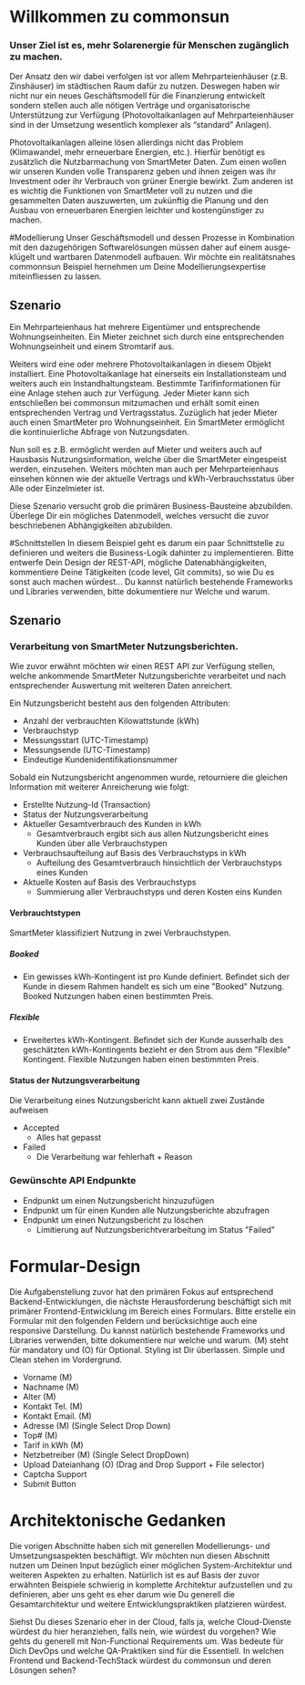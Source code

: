 # Willkommen zu commonsun 

### Unser Ziel ist es, mehr Solarenergie für Menschen zugänglich zu machen. 

Der Ansatz den wir dabei verfolgen ist vor allem Mehrparteienhäuser (z.B. Zinshäuser) im städtischen Raum dafür zu nutzen. Deswegen haben wir nicht nur ein neues Geschäftsmodell für die Finanzierung entwickelt sondern stellen auch alle nötigen Verträge und organisatorische Unterstützung zur Verfügung (Photovoltaikanlagen auf Mehrparteienhäuser sind in der Umsetzung wesentlich komplexer als “standard” Anlagen).

Photovoltaikanlagen alleine lösen allerdings nicht das Problem (Klimawandel, mehr erneuerbare Energien, etc.). Hierfür benötigt es zusätzlich die Nutzbarmachung von SmartMeter Daten. Zum einen wollen wir unseren Kunden volle Transparenz geben und ihnen zeigen was ihr Investment oder ihr Verbrauch von grüner Energie bewirkt. Zum anderen ist es wichtig die Funktionen von SmartMeter voll zu nutzen und die gesammelten Daten auszuwerten, um zukünftig die Planung und den Ausbau von erneuerbaren Energien leichter und kostengünstiger zu machen.

#Modellierung
Unser Geschäftsmodell und dessen Prozesse in Kombination mit den dazugehörigen Softwarelösungen müssen daher auf einem aus­ge­klü­gelt und wartbaren Datenmodell aufbauen. Wir möchte ein realitätsnahes commonnsun Beispiel hernehmen um Deine Modellierungsexpertise miteinfliessen zu lassen. 

## Szenario

Ein Mehrparteienhaus hat mehrere Eigentümer und entsprechende Wohnungseinheiten. Ein Mieter zeichnet sich durch eine entsprechenden Wohnungseinheit und einem Stromtarif aus. 

Weiters wird eine oder mehrere Photovoltaikanlagen in diesem Objekt installiert. Eine Photovoltaikanlage hat einerseits ein Installationsteam und weiters auch ein Instandhaltungsteam. Bestimmte Tarifinformationen für eine Anlage stehen auch zur Verfügung. Jeder Mieter kann sich entschließen bei commonsun mitzumachen und erhält somit einen entsprechenden Vertrag und Vertragsstatus. Zuzüglich hat jeder Mieter auch einen SmartMeter pro Wohnungseinheit. Ein SmartMeter ermöglicht die kontinuierliche Abfrage von Nutzungsdaten.

Nun soll es z.B. ermöglicht werden auf Mieter und weiters auch auf Hausbasis Nutzungsinformation, welche über die SmartMeter eingespeist werden, einzusehen. Weiters möchten man auch per Mehrparteienhaus einsehen können wie der aktuelle Vertrags und kWh-Verbrauchsstatus über Alle oder Einzelmieter ist.

Diese Szenario versucht grob die primären Business-Bausteine abzubilden. Überlege Dir ein mögliches Datenmodell, welches versucht die zuvor beschriebenen Abhängigkeiten abzubilden.

#Schnittstellen
In diesem Beispiel geht es darum ein paar Schnittstelle zu definieren und weiters die Business-Logik dahinter zu implementieren. Bitte entwerfe Dein Design der REST-API, mögliche Datenabhängigkeiten, kommentiere Deine Tätigkeiten (code level, Git commits), so wie Du es sonst auch machen würdest... Du kannst natürlich bestehende Frameworks und Libraries verwenden, bitte dokumentiere nur Welche und warum.

## Szenario
### Verarbeitung von SmartMeter Nutzungsberichten.

Wie zuvor erwähnt möchten wir einen REST API zur Verfügung stellen, welche ankommende SmartMeter Nutzungsberichte verarbeitet und nach entsprechender Auswertung mit weiteren Daten anreichert. 

Ein Nutzungsbericht besteht aus den folgenden Attributen:

* Anzahl der verbrauchten Kilowattstunde (kWh)
* Verbrauchstyp
* Messungsstart (UTC-Timestamp)
* Messungsende (UTC-Timestamp)
* Eindeutige Kundenidentifikationsnummer

Sobald ein Nutzungsbericht angenommen wurde, retourniere die gleichen Information mit weiterer Anreicherung wie folgt:

* Erstellte Nutzung-Id (Transaction)
* Status der Nutzungsverarbeitung
* Aktueller Gesamtverbrauch des Kunden in kWh
  * Gesamtverbrauch ergibt sich aus allen Nutzungsbericht eines Kunden über alle Verbrauchstypen
* Verbrauchsaufteilung auf Basis des Verbrauchstyps in kWh
  *  Aufteilung des Gesamtverbrauch hinsichtlich der Verbrauchstyps eines Kunden
* Aktuelle Kosten auf Basis des Verbrauchstyps
  * Summierung aller Verbrauchstyps und deren Kosten eins Kunden

#### Verbrauchtstypen

SmartMeter klassifiziert Nutzung in zwei Verbrauchstypen.

##### Booked
- Ein gewisses kWh-Kontingent ist pro Kunde definiert. Befindet sich der Kunde in diesem Rahmen handelt es sich um eine "Booked" Nutzung. Booked Nutzungen haben einen bestimmten Preis.

##### Flexible
- Erweitertes kWh-Kontingent. Befindet sich der Kunde ausserhalb des geschätzten kWh-Kontingents bezieht er den Strom aus dem "Flexible" Kontingent. Flexible Nutzungen haben einen bestimmten Preis.

#### Status der Nutzungsverarbeitung

Die Verarbeitung eines Nutzungsbericht kann aktuell zwei Zustände aufweisen

- Accepted
  - Alles hat gepasst
- Failed
  - Die Verarbeitung war fehlerhaft + Reason

### Gewünschte API Endpunkte

- Endpunkt um einen Nutzungsbericht hinzuzufügen
- Endpunkt um für einen Kunden alle Nutzungsberichte abzufragen
- Endpunkt um einen Nutzungsbericht zu löschen
  - Limitierung auf Nutzungsberichtverarbeitung im Status "Failed"

  
# Formular-Design	
Die Aufgabenstellung zuvor hat den primären Fokus auf entsprechend Backend-Entwicklungen, die nächste Herausforderung beschäftigt sich mit primärer Frontend-Entwicklung im Bereich eines Formulars. Bitte erstelle ein Formular mit den folgenden Feldern und berücksichtige auch eine responsive Darstellung. Du kannst natürlich bestehende Frameworks und Libraries verwenden, bitte dokumentiere nur welche und warum. (M) steht für mandatory und (O) für Optional. Styling ist Dir überlassen. Simple und Clean stehen im Vordergrund.

* Vorname (M)
* Nachname (M)
* Alter (M)
* Kontakt Tel. (M)
* Kontakt Email. (M)
* Adresse (M) (Single Select Drop Down)
* Top# (M)
* Tarif in kWh (M)
* Netzbetreiber (M) (Single Select DropDown)
* Upload Dateianhang (O) (Drag and Drop Support + File selector)
* Captcha Support
* Submit Button



# Architektonische Gedanken
Die vorigen Abschnitte haben sich mit generellen Modellierungs- und Umsetzungsaspekten beschäftigt. Wir möchten nun diesen Abschnitt nutzen um Deinen Input bezüglich einer möglichen System-Architektur und weiteren Aspekten zu erhalten. Natürlich ist es auf Basis der zuvor erwähnten Beispiele schwierig in komplette Architektur aufzustellen und zu definieren, aber uns geht es eher darum wie Du generell die Gesamtarchitektur und weitere Entwicklungspraktiken platzieren würdest. 

Siehst Du dieses Szenario eher in der Cloud, falls ja, welche Cloud-Dienste würdest du hier heranziehen, falls nein, wie würdest du vorgehen? Wie gehts du generell mit Non-Functional Requirements um. Was bedeute für Dich DevOps und welche QA-Praktiken sind für die Essentiell. In welchen Frontend und Backend-TechStack würdest du commonsun und deren Lösungen sehen?

